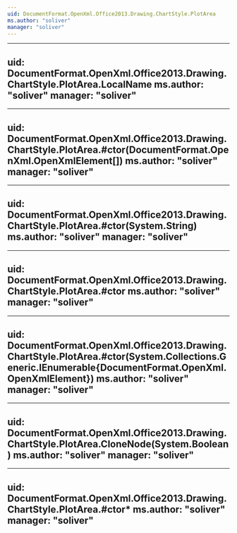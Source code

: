```yaml
---
uid: DocumentFormat.OpenXml.Office2013.Drawing.ChartStyle.PlotArea
ms.author: "soliver"
manager: "soliver"
---
```


---
uid: DocumentFormat.OpenXml.Office2013.Drawing.ChartStyle.PlotArea.LocalName
ms.author: "soliver"
manager: "soliver"
---

---
uid: DocumentFormat.OpenXml.Office2013.Drawing.ChartStyle.PlotArea.#ctor(DocumentFormat.OpenXml.OpenXmlElement[])
ms.author: "soliver"
manager: "soliver"
---

---
uid: DocumentFormat.OpenXml.Office2013.Drawing.ChartStyle.PlotArea.#ctor(System.String)
ms.author: "soliver"
manager: "soliver"
---

---
uid: DocumentFormat.OpenXml.Office2013.Drawing.ChartStyle.PlotArea.#ctor
ms.author: "soliver"
manager: "soliver"
---

---
uid: DocumentFormat.OpenXml.Office2013.Drawing.ChartStyle.PlotArea.#ctor(System.Collections.Generic.IEnumerable{DocumentFormat.OpenXml.OpenXmlElement})
ms.author: "soliver"
manager: "soliver"
---

---
uid: DocumentFormat.OpenXml.Office2013.Drawing.ChartStyle.PlotArea.CloneNode(System.Boolean)
ms.author: "soliver"
manager: "soliver"
---

---
uid: DocumentFormat.OpenXml.Office2013.Drawing.ChartStyle.PlotArea.#ctor*
ms.author: "soliver"
manager: "soliver"
---
